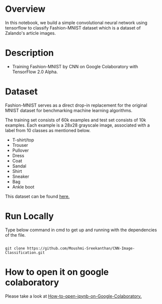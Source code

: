 # Overview
In this notebook, we build a simple convolutional neural network using tensorflow to classify Fashion-MNIST dataset which is a dataset of Zalando's article images.

# Description
* Training Fashion-MNIST by CNN on Google Colaboratory with TensorFlow 2.0 Alpha.

# Dataset
Fashion-MNIST serves as a direct drop-in replacement for the original MNIST dataset for benchmarking machine learning algorithms.

The training set consists of 60k examples and test set consists of 10k examples. Each example is a 28x28 grayscale image, associated with a label from 10 classes as mentioned below.

* T-shirt/top
* Trouser
* Pullover
* Dress
* Coat
* Sandal
* Shirt
* Sneaker
* Bag
* Ankle boot

This dataset can be found [here.](https://github.com/zalandoresearch/fashion-mnist)

# Run Locally

Type below command in cmd to get up and running with the dependencies of the file.

```

git clone https://github.com/Moushmi-Sreekanthan/CNN-Image-Classification.git

```

# How to open it on google colaboratory

Please take a look at [How-to-open-ipynb-on-Google-Colaboratory.](https://github.com/shoji9x9/How-to-open-ipynb-on-Google-Colaboratory)
